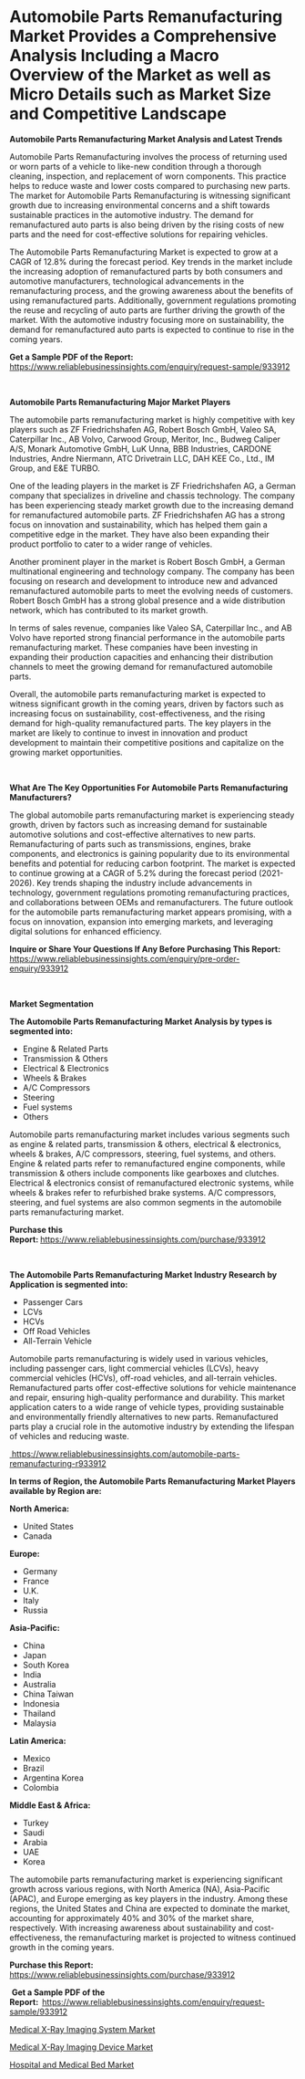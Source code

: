 <p><h1>Automobile Parts Remanufacturing Market Provides a Comprehensive Analysis Including a Macro Overview of the Market as well as Micro Details such as Market Size and Competitive Landscape</h1></p><p><strong>Automobile Parts Remanufacturing Market Analysis and Latest Trends</strong></p>
<p><p>Automobile Parts Remanufacturing involves the process of returning used or worn parts of a vehicle to like-new condition through a thorough cleaning, inspection, and replacement of worn components. This practice helps to reduce waste and lower costs compared to purchasing new parts. The market for Automobile Parts Remanufacturing is witnessing significant growth due to increasing environmental concerns and a shift towards sustainable practices in the automotive industry. The demand for remanufactured auto parts is also being driven by the rising costs of new parts and the need for cost-effective solutions for repairing vehicles.</p><p>The Automobile Parts Remanufacturing Market is expected to grow at a CAGR of 12.8% during the forecast period. Key trends in the market include the increasing adoption of remanufactured parts by both consumers and automotive manufacturers, technological advancements in the remanufacturing process, and the growing awareness about the benefits of using remanufactured parts. Additionally, government regulations promoting the reuse and recycling of auto parts are further driving the growth of the market. With the automotive industry focusing more on sustainability, the demand for remanufactured auto parts is expected to continue to rise in the coming years.</p></p>
<p><strong>Get a Sample PDF of the Report:&nbsp;</strong> <a href="https://www.reliablebusinessinsights.com/enquiry/request-sample/933912">https://www.reliablebusinessinsights.com/enquiry/request-sample/933912</a></p>
<p>&nbsp;</p>
<p><strong>Automobile Parts Remanufacturing Major Market Players</strong></p>
<p><p>The automobile parts remanufacturing market is highly competitive with key players such as ZF Friedrichshafen AG, Robert Bosch GmbH, Valeo SA, Caterpillar Inc., AB Volvo, Carwood Group, Meritor, Inc., Budweg Caliper A/S, Monark Automotive GmbH, LuK Unna, BBB Industries, CARDONE Industries, Andre Niermann, ATC Drivetrain LLC, DAH KEE Co., Ltd., IM Group, and E&E TURBO.</p><p>One of the leading players in the market is ZF Friedrichshafen AG, a German company that specializes in driveline and chassis technology. The company has been experiencing steady market growth due to the increasing demand for remanufactured automobile parts. ZF Friedrichshafen AG has a strong focus on innovation and sustainability, which has helped them gain a competitive edge in the market. They have also been expanding their product portfolio to cater to a wider range of vehicles.</p><p>Another prominent player in the market is Robert Bosch GmbH, a German multinational engineering and technology company. The company has been focusing on research and development to introduce new and advanced remanufactured automobile parts to meet the evolving needs of customers. Robert Bosch GmbH has a strong global presence and a wide distribution network, which has contributed to its market growth.</p><p>In terms of sales revenue, companies like Valeo SA, Caterpillar Inc., and AB Volvo have reported strong financial performance in the automobile parts remanufacturing market. These companies have been investing in expanding their production capacities and enhancing their distribution channels to meet the growing demand for remanufactured automobile parts.</p><p>Overall, the automobile parts remanufacturing market is expected to witness significant growth in the coming years, driven by factors such as increasing focus on sustainability, cost-effectiveness, and the rising demand for high-quality remanufactured parts. The key players in the market are likely to continue to invest in innovation and product development to maintain their competitive positions and capitalize on the growing market opportunities.</p></p>
<p>&nbsp;</p>
<p><strong>What Are The Key Opportunities For Automobile Parts Remanufacturing Manufacturers?</strong></p>
<p><p>The global automobile parts remanufacturing market is experiencing steady growth, driven by factors such as increasing demand for sustainable automotive solutions and cost-effective alternatives to new parts. Remanufacturing of parts such as transmissions, engines, brake components, and electronics is gaining popularity due to its environmental benefits and potential for reducing carbon footprint. The market is expected to continue growing at a CAGR of 5.2% during the forecast period (2021-2026). Key trends shaping the industry include advancements in technology, government regulations promoting remanufacturing practices, and collaborations between OEMs and remanufacturers. The future outlook for the automobile parts remanufacturing market appears promising, with a focus on innovation, expansion into emerging markets, and leveraging digital solutions for enhanced efficiency.</p></p>
<p><strong>Inquire or Share Your Questions If Any Before Purchasing This Report:</strong> <a href="https://www.reliablebusinessinsights.com/enquiry/pre-order-enquiry/933912">https://www.reliablebusinessinsights.com/enquiry/pre-order-enquiry/933912</a></p>
<p>&nbsp;</p>
<p><strong>Market Segmentation</strong></p>
<p><strong>The Automobile Parts Remanufacturing Market Analysis by types is segmented into:</strong></p>
<p><ul><li>Engine & Related Parts</li><li>Transmission & Others</li><li>Electrical & Electronics</li><li>Wheels & Brakes</li><li>A/C Compressors</li><li>Steering</li><li>Fuel systems</li><li>Others</li></ul></p>
<p><p>Automobile parts remanufacturing market includes various segments such as engine & related parts, transmission & others, electrical & electronics, wheels & brakes, A/C compressors, steering, fuel systems, and others. Engine & related parts refer to remanufactured engine components, while transmission & others include components like gearboxes and clutches. Electrical & electronics consist of remanufactured electronic systems, while wheels & brakes refer to refurbished brake systems. A/C compressors, steering, and fuel systems are also common segments in the automobile parts remanufacturing market.</p></p>
<p><strong>Purchase this Report:&nbsp;</strong><a href="https://www.reliablebusinessinsights.com/purchase/933912">https://www.reliablebusinessinsights.com/purchase/933912</a></p>
<p>&nbsp;</p>
<p><strong>The Automobile Parts Remanufacturing Market Industry Research by Application is segmented into:</strong></p>
<p><ul><li>Passenger Cars</li><li>LCVs</li><li>HCVs</li><li>Off Road Vehicles</li><li>All-Terrain Vehicle</li></ul></p>
<p><p>Automobile parts remanufacturing is widely used in various vehicles, including passenger cars, light commercial vehicles (LCVs), heavy commercial vehicles (HCVs), off-road vehicles, and all-terrain vehicles. Remanufactured parts offer cost-effective solutions for vehicle maintenance and repair, ensuring high-quality performance and durability. This market application caters to a wide range of vehicle types, providing sustainable and environmentally friendly alternatives to new parts. Remanufactured parts play a crucial role in the automotive industry by extending the lifespan of vehicles and reducing waste.</p></p>
<p><a href="https://www.reliablebusinessinsights.com/automobile-parts-remanufacturing-r933912">&nbsp;https://www.reliablebusinessinsights.com/automobile-parts-remanufacturing-r933912</a></p>
<p><strong>In terms of Region, the Automobile Parts Remanufacturing Market Players available by Region are:</strong></p>
<p>
    <p> <strong> North America: </strong>
        <ul>
            <li>United States</li>
            <li>Canada</li>
        </ul>
        </p> 
    <p> <strong> Europe: </strong>
        <ul>
            <li>Germany</li>
            <li>France</li>
            <li>U.K.</li>
            <li>Italy</li>
            <li>Russia</li>
        </ul>
        </p> 
    <p> <strong> Asia-Pacific: </strong>
        <ul>
            <li>China</li>
            <li>Japan</li>
            <li>South Korea</li>
            <li>India</li>
            <li>Australia</li>
            <li>China Taiwan</li>
            <li>Indonesia</li>
            <li>Thailand</li>
            <li>Malaysia</li>
        </ul>
        </p> 
    <p> <strong> Latin America: </strong>
        <ul>
            <li>Mexico</li>
            <li>Brazil</li>
            <li>Argentina Korea</li>
            <li>Colombia</li>
        </ul>
        </p> 
    <p> <strong> Middle East & Africa: </strong>
        <ul>
            <li>Turkey</li>
            <li>Saudi</li>
            <li>Arabia</li>
            <li>UAE</li>
            <li>Korea</li>
        </ul>
    </p>
    </p>
<p><p>The automobile parts remanufacturing market is experiencing significant growth across various regions, with North America (NA), Asia-Pacific (APAC), and Europe emerging as key players in the industry. Among these regions, the United States and China are expected to dominate the market, accounting for approximately 40% and 30% of the market share, respectively. With increasing awareness about sustainability and cost-effectiveness, the remanufacturing market is projected to witness continued growth in the coming years.</p></p>
<p><strong>Purchase this Report: </strong><a href="https://www.reliablebusinessinsights.com/purchase/933912">https://www.reliablebusinessinsights.com/purchase/933912</a></p>
<p>&nbsp;<strong>Get a Sample PDF of the Report:&nbsp;&nbsp;</strong><a href="https://www.reliablebusinessinsights.com/enquiry/request-sample/933912">https://www.reliablebusinessinsights.com/enquiry/request-sample/933912</a></p>
<p><strong></strong></p>
<p><p><a href="https://github.com/msbsaifansami/Market-Research-Report-List-1/blob/main/medical-x-ray-imaging-system-market.md">Medical X-Ray Imaging System Market</a></p><p><a href="https://github.com/EveKerluke2023/Market-Research-Report-List-1/blob/main/medical-x-ray-imaging-device-market.md">Medical X-Ray Imaging Device Market</a></p><p><a href="https://github.com/khlifeservices/Market-Research-Report-List-1/blob/main/hospital-and-medical-bed-market.md">Hospital and Medical Bed Market</a></p></p>